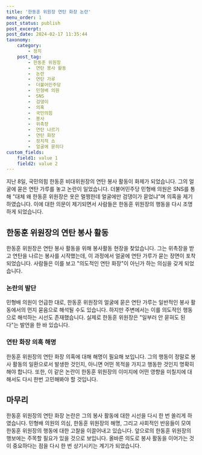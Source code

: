 ```yaml
---
title: '한동훈 위원장 연탄 화장 논란'
menu_order: 1
post_status: publish
post_excerpt: 
post_date: 2024-02-17 11:35:44
taxonomy:
    category:
        - 정치
    post_tag:
        - 한동훈 위원장
        -  연탄 봉사 활동
        -  논란
        -  연탄 가루
        -  더불어민주당
        -  민형배 의원
        -  SNS
        -  검댕이
        -  의혹
        -  국민의힘
        -  봉사
        -  위촉장
        -  연탄 나르기
        -  연탄 화장
        -  정치적 쇼
        -  얼굴에 묻히다
custom_fields:
    field1: value 1
    field2: value 2
---
```


지난 8일, 국민의힘 한동훈 비대위원장의 연탄 봉사 활동이 화제가 되었습니다. 그의 얼굴에 묻은 연탄 가루를 놓고 논란이 일었습니다. 더불어민주당 민형배 의원은 SNS를 통해 "대체 왜 한동훈 위원장은 옷은 멀쩡한데 얼굴에만 검댕이가 묻었냐"며 의혹을 제기하였습니다. 이에 대한 의문이 제기되면서 사람들은 한동훈 위원장의 행동을 다시 조명하게 되었습니다.
## 한동훈 위원장의 연탄 봉사 활동
한동훈 위원장은 연탄 봉사 활동을 위해 봉사활동 현장을 찾았습니다. 그는 위촉장을 받고 연탄을 나르는 봉사를 시작했는데, 이 과정에서 얼굴에 연탄 가루가 묻는 장면이 포착되었습니다. 사람들은 이를 보고 "의도적인 연탄 화장"이 아닌가 하는 의심을 갖게 되었습니다.
### 논란의 발단
민형배 의원이 언급한 대로, 한동훈 위원장의 얼굴에 묻은 연탄 가루는 일반적인 봉사 활동에서의 먼지 묻음으로 해석될 수도 있습니다. 하지만 주변에서는 이를 의도적인 행동으로 해석하는 시선도 존재했습니다. 실제로 한동훈 위원장은 "일부러 안 묻혀도 된다"는 발언을 한 바 있습니다.
### 연탄 화장 의혹 해명
한동훈 위원장의 연탄 화장 의혹에 대해 해명이 필요해 보입니다. 그의 행동이 정말로 봉사 활동의 일환으로서 발생한 것인지, 아니면 어떤 목적을 가지고 행동한 것인지 명확히 해야 합니다. 또한, 이 같은 논란이 한동훈 위원장의 이미지에 어떤 영향을 미칠지에 대해서도 다시 한번 고민해봐야 할 것입니다.
## 마무리
한동훈 위원장의 연탄 화장 논란은 그의 봉사 활동에 대한 시선을 다시 한 번 쏠리게 하였습니다. 민형배 의원의 의심, 한동훈 위원장의 해명, 그리고 사회적인 반응들이 모여 한동훈 위원장의 행동에 대한 고찰을 이끌어내고 있습니다. 앞으로의 한동훈 위원장의 행보에는 주목할 필요가 있을 것으로 보입니다. 올바른 의도로 봉사 활동을 이어가는 것이 중요하다는 점을 다시 한 번 상기시키는 계기가 되었습니다.
